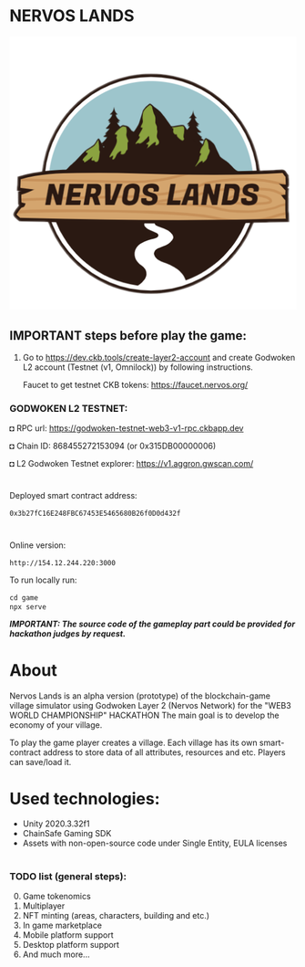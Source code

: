 # NERVOS LANDS

![Basic Sample Hardhat Project](/logo/main_logo.png?raw=true)

## IMPORTANT steps before play the game:

1. Go to https://dev.ckb.tools/create-layer2-account and create Godwoken L2 account (Testnet (v1, Omnilock)) by following instructions.

   Faucet to get testnet CKB tokens: https://faucet.nervos.org/

### GODWOKEN L2 TESTNET:

◘ RPC url: https://godwoken-testnet-web3-v1-rpc.ckbapp.dev

◘ Chain ID: 868455272153094 (or 0x315DB00000006)

◘ L2 Godwoken Testnet explorer: https://v1.aggron.gwscan.com/

#

Deployed smart contract address:

```
0x3b27fC16E248FBC67453E5465680B26f0D0d432f
```

#

Online version:

```
http://154.12.244.220:3000
```

To run locally run:

```
cd game
npx serve
```

**_IMPORTANT: The source code of the gameplay part could be provided for hackathon judges by request._**

# About

Nervos Lands is an alpha version (prototype) of the blockchain-game village simulator using Godwoken Layer 2 (Nervos Network) for the "WEB3 WORLD CHAMPIONSHIP" HACKATHON
The main goal is to develop the economy of your village.

To play the game player creates a village. Each village has its own smart-contract address to store data of all attributes, resources and etc. Players can save/load it.

# Used technologies:

- Unity 2020.3.32f1
- ChainSafe Gaming SDK
- Assets with non-open-source code under Single Entity, EULA licenses

#

### TODO list (general steps):

0. Game tokenomics
1. Multiplayer
2. NFT minting (areas, characters, building and etc.)
3. In game marketplace
4. Mobile platform support
5. Desktop platform support
6. And much more...
